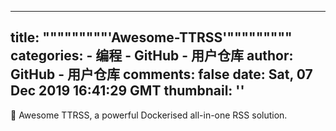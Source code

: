 
---
title: """""""""'Awesome-TTRSS'"""""""""
categories: 
    - 编程
    - GitHub - 用户仓库
author: GitHub - 用户仓库
comments: false
date: Sat, 07 Dec 2019 16:41:29 GMT
thumbnail: ''
---

<div>   
🐋 Awesome TTRSS, a powerful Dockerised all-in-one RSS solution.  
</div>
            